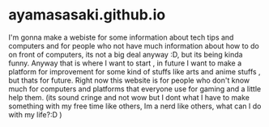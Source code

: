 # ayamasasaki.github.io
I'm gonna make a webiste for some information about tech tips 
and computers and for people who not have much information about
how to do on front of computers, its not a big deal anyway :D, 
but its being kinda funny. Anyway that is where I want to start ,
in future I want to make a platform for improvement for some kind 
of stuffs like arts and anime stuffs , but thats for future. Right 
now this website is for people who don't know much for computers
and platforms that everyone use for gaming and a little help them.
(its sound cringe and not wow but I dont what I have to make
something with my free time like others, Im a nerd like others,
what can I do with my life?:D )
